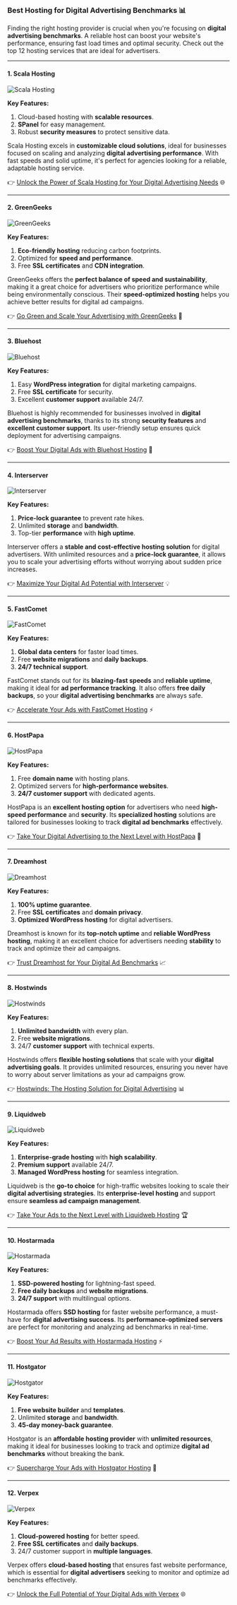 ### Best Hosting for Digital Advertising Benchmarks 📊

Finding the right hosting provider is crucial when you're focusing on **digital advertising benchmarks**. A reliable host can boost your website's performance, ensuring fast load times and optimal security. Check out the top 12 hosting services that are ideal for advertisers.

---

#### 1. **Scala Hosting** 
![Scala Hosting](https://i.imgur.com/uJ5JIK3.png "Scala Web Hosting")

**Key Features:**
1. Cloud-based hosting with **scalable resources**.
2. **SPanel** for easy management.
3. Robust **security measures** to protect sensitive data.

Scala Hosting excels in **customizable cloud solutions**, ideal for businesses focused on scaling and analyzing **digital advertising performance**. With fast speeds and solid uptime, it's perfect for agencies looking for a reliable, adaptable hosting service.

👉 [Unlock the Power of Scala Hosting for Your Digital Advertising Needs](https://snipitx.com/scala-jy) 🌐

---

#### 2. **GreenGeeks** 
![GreenGeeks](https://i.imgur.com/eEwuntu.jpg "GreenGeeks Hosting")

**Key Features:**
1. **Eco-friendly hosting** reducing carbon footprints.
2. Optimized for **speed and performance**.
3. Free **SSL certificates** and **CDN integration**.

GreenGeeks offers the **perfect balance of speed and sustainability**, making it a great choice for advertisers who prioritize performance while being environmentally conscious. Their **speed-optimized hosting** helps you achieve better results for digital ad campaigns.

👉 [Go Green and Scale Your Advertising with GreenGeeks](https://snipitx.com/greengeeks-jy) 🌱

---

#### 3. **Bluehost** 
![Bluehost](https://i.imgur.com/PasFF9E.jpeg "Bluehost Hosting")

**Key Features:**
1. Easy **WordPress integration** for digital marketing campaigns.
2. Free **SSL certificate** for security.
3. Excellent **customer support** available 24/7.

Bluehost is highly recommended for businesses involved in **digital advertising benchmarks**, thanks to its strong **security features** and **excellent customer support**. Its user-friendly setup ensures quick deployment for advertising campaigns.

👉 [Boost Your Digital Ads with Bluehost Hosting](https://snipitx.com/bluehost-jy) 🚀

---

#### 4. **Interserver** 
![Interserver](https://i.imgur.com/OM5dOEW.jpeg "Interserver Hosting")

**Key Features:**
1. **Price-lock guarantee** to prevent rate hikes.
2. Unlimited **storage** and **bandwidth**.
3. Top-tier **performance** with **high uptime**.

Interserver offers a **stable and cost-effective hosting solution** for digital advertisers. With unlimited resources and a **price-lock guarantee**, it allows you to scale your advertising efforts without worrying about sudden price increases.

👉 [Maximize Your Digital Ad Potential with Interserver](https://snipitx.com/interserver-jy) 💡

---

#### 5. **FastComet** 
![FastComet](https://i.imgur.com/7qgXuWp.png "FastComet Hosting")

**Key Features:**
1. **Global data centers** for faster load times.
2. Free **website migrations** and **daily backups**.
3. **24/7 technical support**.

FastComet stands out for its **blazing-fast speeds** and **reliable uptime**, making it ideal for **ad performance tracking**. It also offers **free daily backups**, so your **digital advertising benchmarks** are always safe.

👉 [Accelerate Your Ads with FastComet Hosting](https://snipitx.com/fastcomet-jy) ⚡

---

#### 6. **HostPapa** 
![HostPapa](https://i.imgur.com/ouDTkvl.jpeg "HostPapa Hosting")

**Key Features:**
1. Free **domain name** with hosting plans.
2. Optimized servers for **high-performance websites**.
3. **24/7 customer support** with dedicated agents.

HostPapa is an **excellent hosting option** for advertisers who need **high-speed performance** and **security**. Its **specialized hosting** solutions are tailored for businesses looking to track **digital ad benchmarks** effectively.

👉 [Take Your Digital Advertising to the Next Level with HostPapa](https://snipitx.com/hostpapa-jy) 🌟

---

#### 7. **Dreamhost** 
![Dreamhost](https://i.imgur.com/rXIg8ip.jpeg "Dreamhost Hosting")

**Key Features:**
1. **100% uptime guarantee**.
2. Free **SSL certificates** and **domain privacy**.
3. **Optimized WordPress hosting** for digital advertisers.

Dreamhost is known for its **top-notch uptime** and **reliable WordPress hosting**, making it an excellent choice for advertisers needing **stability** to track and optimize their ad campaigns.

👉 [Trust Dreamhost for Your Digital Ad Benchmarks](https://snipitx.com/dreamhost-jy) 📈

---

#### 8. **Hostwinds** 
![Hostwinds](https://i.imgur.com/53aSNXx.jpeg "Hostwinds Hosting")

**Key Features:**
1. **Unlimited bandwidth** with every plan.
2. Free **website migrations**.
3. 24/7 **customer support** with technical experts.

Hostwinds offers **flexible hosting solutions** that scale with your **digital advertising goals**. It provides unlimited resources, ensuring you never have to worry about server limitations as your ad campaigns grow.

👉 [Hostwinds: The Hosting Solution for Digital Advertising](https://snipitx.com/hostwinds-jy) 📊

---

#### 9. **Liquidweb** 
![Liquidweb](https://i.imgur.com/4IvT9SC.jpeg "Liquidweb Hosting")

**Key Features:**
1. **Enterprise-grade hosting** with **high scalability**.
2. **Premium support** available 24/7.
3. **Managed WordPress hosting** for seamless integration.

Liquidweb is the **go-to choice** for high-traffic websites looking to scale their **digital advertising strategies**. Its **enterprise-level hosting** and support ensure **seamless ad campaign management**.

👉 [Take Your Ads to the Next Level with Liquidweb Hosting](https://snipitx.com/liquidweb-jy) 🏆

---

#### 10. **Hostarmada** 
![Hostarmada](https://i.imgur.com/KFbdf3o.jpeg "Hostarmada Hosting")

**Key Features:**
1. **SSD-powered hosting** for lightning-fast speed.
2. **Free daily backups** and **website migrations**.
3. **24/7 support** with multilingual options.

Hostarmada offers **SSD hosting** for faster website performance, a must-have for **digital advertising success**. Its **performance-optimized servers** are perfect for monitoring and analyzing ad benchmarks in real-time.

👉 [Boost Your Ad Results with Hostarmada Hosting](https://snipitx.com/hostarmada-jy) ⚡

---

#### 11. **Hostgator** 
![Hostgator](https://i.imgur.com/BcVkH57.jpeg "Hostgator Hosting")

**Key Features:**
1. **Free website builder** and **templates**.
2. Unlimited **storage** and **bandwidth**.
3. **45-day money-back guarantee**.

Hostgator is an **affordable hosting provider** with **unlimited resources**, making it ideal for businesses looking to track and optimize **digital ad benchmarks** without breaking the bank.

👉 [Supercharge Your Ads with Hostgator Hosting](https://snipitx.com/hostgator-jy) 🚀

---

#### 12. **Verpex** 
![Verpex](https://i.imgur.com/6x5LhiS.jpeg "Verpex Hosting")

**Key Features:**
1. **Cloud-powered hosting** for better speed.
2. **Free SSL certificates** and **daily backups**.
3. 24/7 customer support in **multiple languages**.

Verpex offers **cloud-based hosting** that ensures fast website performance, which is essential for **digital advertisers** seeking to monitor and optimize ad benchmarks effectively.

👉 [Unlock the Full Potential of Your Digital Ads with Verpex](https://snipitx.com/verpex-jy) 🌐

